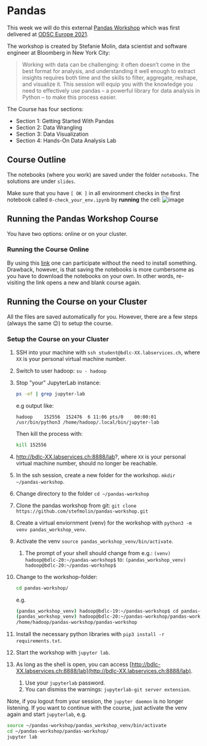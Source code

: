 # Pandas

This week we will do this external [Pandas Workshop](https://github.com/stefmolin/pandas-workshop/tree/main) which was first delivered at [ODSC Europe 2021](https://odsc.com/speakers/introduction-to-data-analysis-using-pandas/).

The workshop is created by Stefanie Molin, data scientist and software engineer at Bloomberg in New York City:

> Working with data can be challenging: it often doesn’t come in the best format for analysis, and understanding it well enough to extract insights requires both time and the skills to filter, aggregate, reshape, and visualize it. This session will equip you with the knowledge you need to effectively use pandas – a powerful library for data analysis in Python – to make this process easier.

The Course has four sections:

- Section 1: Getting Started With Pandas
- Section 2: Data Wrangling
- Section 3: Data Visualization
- Section 4: Hands-On Data Analysis Lab

## Course Outline

The notebooks (where you work) are saved under the folder `notebooks`. The solutions are under `slides`.

Make sure that you have `[ OK ]` in all environment checks in the first notebook called `0-check_your_env.ipynb` by **running** the cell:
![image](https://user-images.githubusercontent.com/646839/159240004-d2c3efb2-40fa-489a-9b95-96063df4f689.png)

## Running the Pandas Workshop Course

You have two options: online or on your cluster.

### Running the Course Online

By using this [link](https://mybinder.org/v2/gh/stefmolin/pandas-workshop/main?urlpath=lab) one can participate without the need to install something. Drawback, however, is that saving the notebooks is more cumbersome as you have to download the notebooks on your own. In other words, re-visiting the link opens a new and blank course again.

## Running the Course on your Cluster

All the files are saved automatically for you. However, there are a few steps (always the same 😉) to setup the course.

### Setup the Course on your Cluster

1. SSH into your machine with `ssh student@bdlc-XX.labservices.ch`, where `XX` is your personal virtual machine number.
<!-- 2. Install the virtual environment package for python: `sudo apt install -y python3-venv` -->
2. Switch to user hadoop: `su - hadoop`
3. Stop "your" JupyterLab instance:

   ```bash
   ps -ef | grep jupyter-lab
   ```

   e.g output like:

   ```text
   hadoop    152556  152476  6 11:06 pts/0    00:00:01 /usr/bin/python3 /home/hadoop/.local/bin/jupyter-lab
   ```

   Then kill the process with:

   ```bash
   kill 152556
   ```

4. http://bdlc-XX.labservices.ch:8888/lab?, where `XX` is your personal virtual machine number, should no longer be reachable.
5. In the ssh session, create a new folder for the workshop. `mkdir ~/pandas-workshop`.
6. Change directory to the folder `cd ~/pandas-workshop`
7. Clone the pandas workshop from git: `git clone https://github.com/stefmolin/pandas-workshop.git`
8. Create a virtual enviornment (venv) for the workshop with `python3 -m venv pandas_workshop_venv`.
9. Activate the venv `source pandas_workshop_venv/bin/activate`.
   1. The prompt of your shell should change from e.g.: `(venv) hadoop@bdlc-20:~/pandas-workshop$` to: `(pandas_workshop_venv) hadoop@bdlc-20:~/pandas-workshop$`
10. Change to the workshop-folder:

    ```bash
    cd pandas-workshop/
    ```

    e.g.

    ```bash
    (pandas_workshop_venv) hadoop@bdlc-19:~/pandas-workshop$ cd pandas-workshop/
    (pandas_workshop_venv) hadoop@bdlc-20:~/pandas-workshop/pandas-workshop$ pwd
    /home/hadoop/pandas-workshop/pandas-workshop
    ```

11. Install the necessary python libraries with `pip3 install -r requirements.txt`.
12. Start the workshop with `jupyter lab`.
13. As long as the shell is open, you can access [http://bdlc-XX.labservices.ch:8888/lab](http://bdlc-XX.labservices.ch:8888/lab).
    1. Use your `jupyterlab` password.
    2. You can dismiss the warnings: `jupyterlab-git server extension`.

Note, if you logout from your session, the `jupyter daemon` is no longer listening. If you want to continue with the course, just activate the venv again and start `jupyterlab`, e.g.

```bash
source ~/pandas-workshop/pandas_workshop_venv/bin/activate
cd ~/pandas-workshop/pandas-workshop/
jupyter lab
```
